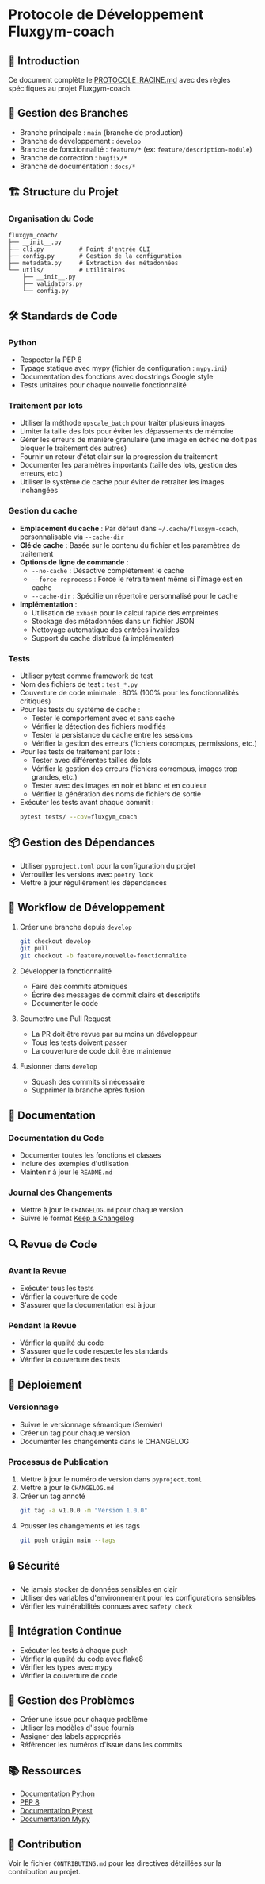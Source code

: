 # Protocole de Développement Fluxgym-coach

## 📌 Introduction
Ce document complète le [PROTOCOLE_RACINE.md](../PROTOCOLE_RACINE.md) avec des règles spécifiques au projet Fluxgym-coach.

## 🔄 Gestion des Branches
- Branche principale : `main` (branche de production)
- Branche de développement : `develop`
- Branche de fonctionnalité : `feature/*` (ex: `feature/description-module`)
- Branche de correction : `bugfix/*`
- Branche de documentation : `docs/*`

## 🏗️ Structure du Projet

### Organisation du Code
```
fluxgym_coach/
├── __init__.py
├── cli.py          # Point d'entrée CLI
├── config.py       # Gestion de la configuration
├── metadata.py     # Extraction des métadonnées
└── utils/          # Utilitaires
    ├── __init__.py
    ├── validators.py
    └── config.py
```

## 🛠️ Standards de Code

### Python
- Respecter la PEP 8
- Typage statique avec mypy (fichier de configuration : `mypy.ini`)
- Documentation des fonctions avec docstrings Google style
- Tests unitaires pour chaque nouvelle fonctionnalité

### Traitement par lots
- Utiliser la méthode `upscale_batch` pour traiter plusieurs images
- Limiter la taille des lots pour éviter les dépassements de mémoire
- Gérer les erreurs de manière granulaire (une image en échec ne doit pas bloquer le traitement des autres)
- Fournir un retour d'état clair sur la progression du traitement
- Documenter les paramètres importants (taille des lots, gestion des erreurs, etc.)
- Utiliser le système de cache pour éviter de retraiter les images inchangées

### Gestion du cache
- **Emplacement du cache** : Par défaut dans `~/.cache/fluxgym-coach`, personnalisable via `--cache-dir`
- **Clé de cache** : Basée sur le contenu du fichier et les paramètres de traitement
- **Options de ligne de commande** :
  - `--no-cache` : Désactive complètement le cache
  - `--force-reprocess` : Force le retraitement même si l'image est en cache
  - `--cache-dir` : Spécifie un répertoire personnalisé pour le cache
- **Implémentation** :
  - Utilisation de `xxhash` pour le calcul rapide des empreintes
  - Stockage des métadonnées dans un fichier JSON
  - Nettoyage automatique des entrées invalides
  - Support du cache distribué (à implémenter)

### Tests
- Utiliser pytest comme framework de test
- Nom des fichiers de test : `test_*.py`
- Couverture de code minimale : 80% (100% pour les fonctionnalités critiques)
- Pour les tests du système de cache :
  - Tester le comportement avec et sans cache
  - Vérifier la détection des fichiers modifiés
  - Tester la persistance du cache entre les sessions
  - Vérifier la gestion des erreurs (fichiers corrompus, permissions, etc.)
- Pour les tests de traitement par lots :
  - Tester avec différentes tailles de lots
  - Vérifier la gestion des erreurs (fichiers corrompus, images trop grandes, etc.)
  - Tester avec des images en noir et blanc et en couleur
  - Vérifier la génération des noms de fichiers de sortie
- Exécuter les tests avant chaque commit :
  ```bash
  pytest tests/ --cov=fluxgym_coach
  ```

## 📦 Gestion des Dépendances
- Utiliser `pyproject.toml` pour la configuration du projet
- Verrouiller les versions avec `poetry lock`
- Mettre à jour régulièrement les dépendances

## 🔄 Workflow de Développement

1. Créer une branche depuis `develop`
   ```bash
   git checkout develop
   git pull
   git checkout -b feature/nouvelle-fonctionnalite
   ```

2. Développer la fonctionnalité
   - Faire des commits atomiques
   - Écrire des messages de commit clairs et descriptifs
   - Documenter le code

3. Soumettre une Pull Request
   - La PR doit être revue par au moins un développeur
   - Tous les tests doivent passer
   - La couverture de code doit être maintenue

4. Fusionner dans `develop`
   - Squash des commits si nécessaire
   - Supprimer la branche après fusion

## 📝 Documentation

### Documentation du Code
- Documenter toutes les fonctions et classes
- Inclure des exemples d'utilisation
- Maintenir à jour le `README.md`

### Journal des Changements
- Mettre à jour le `CHANGELOG.md` pour chaque version
- Suivre le format [Keep a Changelog](https://keepachangelog.com/)

## 🔍 Revue de Code

### Avant la Revue
- Exécuter tous les tests
- Vérifier la couverture de code
- S'assurer que la documentation est à jour

### Pendant la Revue
- Vérifier la qualité du code
- S'assurer que le code respecte les standards
- Vérifier la couverture des tests

## 🚀 Déploiement

### Versionnage
- Suivre le versionnage sémantique (SemVer)
- Créer un tag pour chaque version
- Documenter les changements dans le CHANGELOG

### Processus de Publication
1. Mettre à jour le numéro de version dans `pyproject.toml`
2. Mettre à jour le `CHANGELOG.md`
3. Créer un tag annoté
   ```bash
   git tag -a v1.0.0 -m "Version 1.0.0"
   ```
4. Pousser les changements et les tags
   ```bash
   git push origin main --tags
   ```

## 🔒 Sécurité
- Ne jamais stocker de données sensibles en clair
- Utiliser des variables d'environnement pour les configurations sensibles
- Vérifier les vulnérabilités connues avec `safety check`

## 🤖 Intégration Continue
- Exécuter les tests à chaque push
- Vérifier la qualité du code avec flake8
- Vérifier les types avec mypy
- Vérifier la couverture de code

## 🔄 Gestion des Problèmes
- Créer une issue pour chaque problème
- Utiliser les modèles d'issue fournis
- Assigner des labels appropriés
- Référencer les numéros d'issue dans les commits

## 📚 Ressources
- [Documentation Python](https://docs.python.org/)
- [PEP 8](https://www.python.org/dev/peps/pep-0008/)
- [Documentation Pytest](https://docs.pytest.org/)
- [Documentation Mypy](https://mypy.readthedocs.io/)

## 👥 Contribution
Voir le fichier `CONTRIBUTING.md` pour les directives détaillées sur la contribution au projet.
